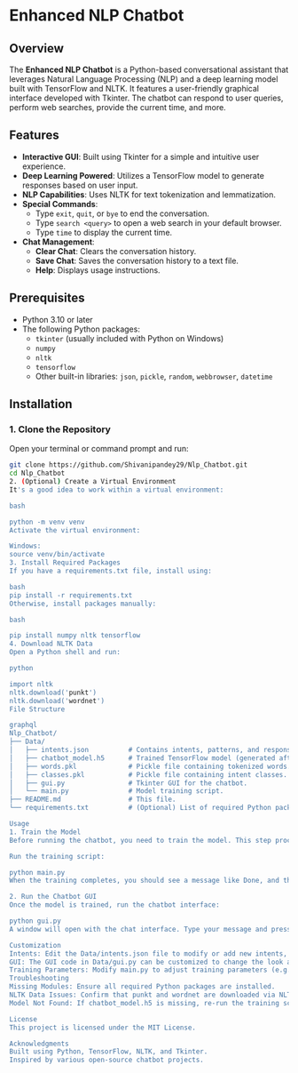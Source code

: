# Enhanced NLP Chatbot

## Overview

The **Enhanced NLP Chatbot** is a Python-based conversational assistant that leverages Natural Language Processing (NLP) and a deep learning model built with TensorFlow and NLTK. It features a user-friendly graphical interface developed with Tkinter. The chatbot can respond to user queries, perform web searches, provide the current time, and more.

## Features

- **Interactive GUI**: Built using Tkinter for a simple and intuitive user experience.
- **Deep Learning Powered**: Utilizes a TensorFlow model to generate responses based on user input.
- **NLP Capabilities**: Uses NLTK for text tokenization and lemmatization.
- **Special Commands**:
  - Type `exit`, `quit`, or `bye` to end the conversation.
  - Type `search <query>` to open a web search in your default browser.
  - Type `time` to display the current time.
- **Chat Management**:
  - **Clear Chat**: Clears the conversation history.
  - **Save Chat**: Saves the conversation history to a text file.
  - **Help**: Displays usage instructions.

## Prerequisites

- Python 3.10 or later
- The following Python packages:
  - `tkinter` (usually included with Python on Windows)
  - `numpy`
  - `nltk`
  - `tensorflow`
  - Other built-in libraries: `json`, `pickle`, `random`, `webbrowser`, `datetime`

## Installation

### 1. Clone the Repository

Open your terminal or command prompt and run:

```bash
git clone https://github.com/Shivanipandey29/Nlp_Chatbot.git
cd Nlp_Chatbot
2. (Optional) Create a Virtual Environment
It's a good idea to work within a virtual environment:

bash

python -m venv venv
Activate the virtual environment:

Windows:
source venv/bin/activate
3. Install Required Packages
If you have a requirements.txt file, install using:

bash
pip install -r requirements.txt
Otherwise, install packages manually:

bash

pip install numpy nltk tensorflow
4. Download NLTK Data
Open a Python shell and run:

python

import nltk
nltk.download('punkt')
nltk.download('wordnet')
File Structure

graphql
Nlp_Chatbot/
├── Data/
│   ├── intents.json          # Contains intents, patterns, and responses for the chatbot.
│   ├── chatbot_model.h5      # Trained TensorFlow model (generated after training).
│   ├── words.pkl             # Pickle file containing tokenized words.
│   ├── classes.pkl           # Pickle file containing intent classes.
│   ├── gui.py                # Tkinter GUI for the chatbot.
│   └── main.py               # Model training script.
├── README.md                 # This file.
└── requirements.txt          # (Optional) List of required Python packages.

Usage
1. Train the Model
Before running the chatbot, you need to train the model. This step processes the intents and generates the necessary model and pickle files.

Run the training script:

python main.py
When the training completes, you should see a message like Done, and the files chatbot_model.h5, words.pkl, and classes.pkl will be created in the appropriate directory.

2. Run the Chatbot GUI
Once the model is trained, run the chatbot interface:

python gui.py
A window will open with the chat interface. Type your message and press Enter or click the Send button to interact with the chatbot.

Customization
Intents: Edit the Data/intents.json file to modify or add new intents, patterns, and responses.
GUI: The GUI code in Data/gui.py can be customized to change the look and feel of the application.
Training Parameters: Modify main.py to adjust training parameters (e.g., number of epochs, batch size).
Troubleshooting
Missing Modules: Ensure all required Python packages are installed.
NLTK Data Issues: Confirm that punkt and wordnet are downloaded via NLTK.
Model Not Found: If chatbot_model.h5 is missing, re-run the training script.

License
This project is licensed under the MIT License.

Acknowledgments
Built using Python, TensorFlow, NLTK, and Tkinter.
Inspired by various open-source chatbot projects.
